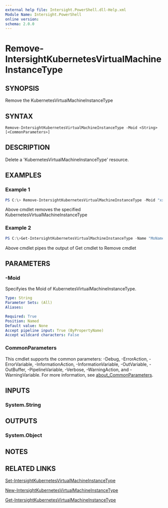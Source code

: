 ```yaml
---
external help file: Intersight.PowerShell.dll-Help.xml
Module Name: Intersight.PowerShell
online version:
schema: 2.0.0
---
```


# Remove-IntersightKubernetesVirtualMachineInstanceType

## SYNOPSIS
Remove the KubernetesVirtualMachineInstanceType

## SYNTAX

```
Remove-IntersightKubernetesVirtualMachineInstanceType -Moid <String> [<CommonParameters>]
```

## DESCRIPTION
Delete a &apos;KubernetesVirtualMachineInstanceType&apos; resource.

## EXAMPLES

### Example 1
```powershell
PS C:\> Remove-IntersightKubernetesVirtualMachineInstanceType -Moid "xxxxxxxxxxxxxxxxxxxxxxxxxxx"
```
Above cmdlet removes the specified KubernetesVirtualMachineInstanceType 

### Example 2
```powershell
PS C:\>Get-IntersightKubernetesVirtualMachineInstanceType -Name "MoName"|  Remove-IntersightKubernetesVirtualMachineInstanceType
```
Above cmdlet pipes the output of Get cmdlet to Remove cmdlet

## PARAMETERS

### -Moid
Specifyies the Moid of KubernetesVirtualMachineInstanceType.

```yaml
Type: String
Parameter Sets: (All)
Aliases:

Required: True
Position: Named
Default value: None
Accept pipeline input: True (ByPropertyName)
Accept wildcard characters: False
```

### CommonParameters
This cmdlet supports the common parameters: -Debug, -ErrorAction, -ErrorVariable, -InformationAction, -InformationVariable, -OutVariable, -OutBuffer, -PipelineVariable, -Verbose, -WarningAction, and -WarningVariable. For more information, see [about_CommonParameters](http://go.microsoft.com/fwlink/?LinkID=113216).

## INPUTS

### System.String

## OUTPUTS

### System.Object
## NOTES

## RELATED LINKS

[Set-IntersightKubernetesVirtualMachineInstanceType](./Set-IntersightKubernetesVirtualMachineInstanceType.md)

[New-IntersightKubernetesVirtualMachineInstanceType](./New-IntersightKubernetesVirtualMachineInstanceType.md)

[Get-IntersightKubernetesVirtualMachineInstanceType](./Get-IntersightKubernetesVirtualMachineInstanceType.md)

